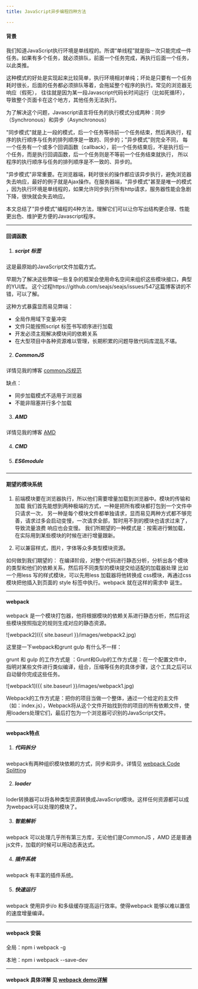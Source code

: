 ```yaml
---
title: JavaScript异步编程四种方法

---
```


#### 背景
我们知道JavaScript执行环境是单线程的。所谓“单线程”就是指一次只能完成一件任务。如果有多个任务，就必须排队，前面一个任务完成，再执行后面一个任务，
以此类推。

这种模式的好处是实现起来比较简单，执行环境相对单纯；坏处是只要有一个任务耗时很长，后面的任务都必须排队等着，会拖延整个程序的执行。常见的浏览器无响应（假死），
往往就是因为某一段Javascript代码长时间运行（比如死循环），导致整个页面卡在这个地方，其他任务无法执行。

为了解决这个问题，Javascript语言将任务的执行模式分成两种：同步（Synchronous）和异步（Asynchronous）

"同步模式"就是上一段的模式，后一个任务等待前一个任务结束，然后再执行，程序的执行顺序与任务的排列顺序是一致的、同步的；"异步模式"则完全不同，
每一个任务有一个或多个回调函数（callback），前一个任务结束后，不是执行后一个任务，而是执行回调函数，后一个任务则是不等前一个任务结束就执行，
所以程序的执行顺序与任务的排列顺序是不一致的、异步的。

"异步模式"非常重要。在浏览器端，耗时很长的操作都应该异步执行，避免浏览器失去响应，最好的例子就是Ajax操作。在服务器端，"异步模式"甚至是唯一的模式
，因为执行环境是单线程的，如果允许同步执行所有http请求，服务器性能会急剧下降，很快就会失去响应。

本文总结了"异步模式"编程的4种方法，理解它们可以让你写出结构更合理、性能更出色、维护更方便的Javascript程序。

----------------------------------
#### 回调函数
1. ##### script 标签

这是最原始的JavaScript文件加载方式。

早期为了解决这些弊端一些复杂的框架会使用命名空间来组织这些模块接口，典型的YUI库。
这个过程https://github.com/seajs/seajs/issues/547这篇博客讲的不错，可以了解。

这种方式暴露显而易见弊端：
* 全局作用域下变量冲突
* 文件只能按照script 标签书写顺序进行加载
* 开发必须主观解决模块间的依赖关系
* 在大型项目中各种资源难以管理，长期积累的问题导致代码库混乱不堪。

2. ##### CommonJS
详情见我的博客 [commonJS规范](https://gitxiangzhang.github.io/xiangzhang.github.io/2016/04/29/CommonJS%E8%A7%84%E8%8C%83.html)

缺点：
* 同步加载模式不适用于浏览器
* 不能非阻塞并行多个加载

3. ##### AMD
详情见我的博客 [AMD](https://gitxiangzhang.github.io/xiangzhang.github.io/2016/04/30/AMD%E6%A8%A1%E5%9D%97%E5%8A%A0%E8%BD%BD.html)

4. ##### CMD
5. ##### ES6module

----------------------------------
#### 期望的模块系统
1. 前端模块要在浏览器执行，所以他们需要增量加载到浏览器中。模块的传输和加载 我们首先能想到两种极端的方式，一种是把所有模块都打包到一个文件中只请求一次，
另一种是每个模块文件都单独请求，显而易见两种方式都不够完善，请求过多会启动变慢，一次请求全部，暂时用不到的模块也请求过来了，导致流量浪费
响应也会变慢。
我们所期望的一种模式是：按需进行懒加载，在实际用到某些模块的时候在进行增量跟新。

2. 可以兼容样式，图片，字体等众多类型模块资源。

如何做到我们期望的： 在编译阶段，对整个代码进行静态分析，分析出各个模块的类型和他们的依赖关系，然后将不同类型的模块提交给适配的加载器处理
比如一个用less 写的样式模块，可以先用less 加载器将他转换成 css模块，再通过css模块把他插入到页面的 style 标签中执行。webpack 就在这样的需求中
诞生。



----------------------------------
#### webpack
webpack 是一个模块打包器，他将根据模块的依赖关系进行静态分析，然后将这些模块按照指定的规则生成对应的静态资源。

![webpack2]({{ site.baseurl }}/images/webpack2.jpg)

这里提一下webpack和grunt gulp 有什么不一样：

grunt 和 gulp 的工作方式是 ：Grunt和Gulp的工作方式是：在一个配置文件中，指明对某些文件进行类似编译，组合，压缩等任务的具体步骤，这个工具之后可以自动替你完成这些任务。

![webpack1]({{ site.baseurl }}/images/webpack1.jpg)

Webpack的工作方式是：把你的项目当做一个整体，通过一个给定的主文件（如：index.js），Webpack将从这个文件开始找到你的项目的所有依赖文件，使用loaders处理它们，最后打包为一个浏览器可识别的JavaScript文件。

----------------------------------
#### webpack特点
1. ##### 代码拆分

webpack有两种组织模块依赖的方式，同步和异步。详情见 [webpack Code Splitting](https://gitxiangzhang.github.io/xiangzhang.github.io/2017/07/22/webpack-code-splitting.html)

2. ##### loader

loder转换器可以将各种类型资源转换成JavaScript模块。这样任何资源都可以成为webpack可以处理的模块了。

3. ##### 智能解析

webpack 可以处理几乎所有第三方库，无论他们是CommonJS ，AMD 还是普通js文件，加载的时候可以用动态表达式。

4. ##### 插件系统

webpack 有丰富的插件系统。

5. ##### 快速运行

webpack 使用异步i/o 和多级缓存提高运行效率。使得webpack 能够以难以置信的速度增量编译。


----------------------------------
#### webpack 安装
全局：npm i webpack -g

本地：npm i webpack --save-dev


----------------------------------
#### webpack 具体详解 见 [webpack demo详解](https://gitxiangzhang.github.io/xiangzhang.github.io/2017/07/20/webpack-%E6%95%B4%E7%90%86.html)
